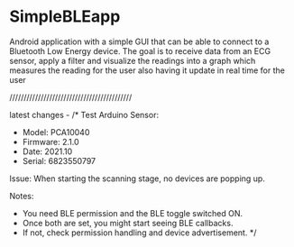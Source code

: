 # SimpleBLEapp
Android application with a simple GUI that can be able to connect to a Bluetooth Low Energy device. The goal is to receive data from an ECG sensor, apply a filter and visualize the readings into a graph which measures the reading for the user also having it update in real time for the user


///////////////////////////////////////////

latest changes - 
/*
Test Arduino Sensor:
- Model: PCA10040
- Firmware: 2.1.0
- Date: 2021.10
- Serial: 6823550797

Issue:
When starting the scanning stage, no devices are popping up.

Notes:
- You need BLE permission and the BLE toggle switched ON.
- Once both are set, you might start seeing BLE callbacks.
- If not, check permission handling and device advertisement.
*/
